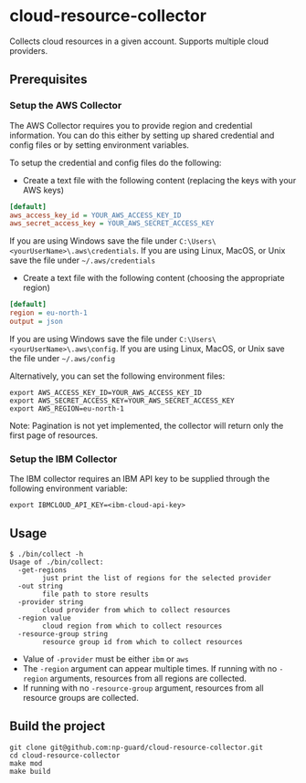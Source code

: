 # cloud-resource-collector
Collects cloud resources in a given account. Supports multiple cloud providers.

## Prerequisites

### Setup the AWS Collector

The AWS Collector requires you to provide region and credential information. You can do this either by setting up 
shared credential and config files or by setting environment variables.

To setup the credential and config files do the following:

- Create a text file with the following content (replacing the keys with your AWS keys)
```ini
[default]
aws_access_key_id = YOUR_AWS_ACCESS_KEY_ID
aws_secret_access_key = YOUR_AWS_SECRET_ACCESS_KEY
```
If you are using Windows save the file under `C:\Users\<yourUserName>\.aws\credentials`.
If you are using Linux, MacOS, or Unix save the file under `~/.aws/credentials`

- Create a text file with the following content (choosing the appropriate region)
```ini
[default]
region = eu-north-1
output = json
```
If you are using Windows save the file under `C:\Users\<yourUserName>\.aws\config`.
If you are using Linux, MacOS, or Unix save the file under `~/.aws/config`

Alternatively, you can set the following environment files:
```shell
export AWS_ACCESS_KEY_ID=YOUR_AWS_ACCESS_KEY_ID
export AWS_SECRET_ACCESS_KEY=YOUR_AWS_SECRET_ACCESS_KEY
export AWS_REGION=eu-north-1
```

Note: Pagination is not yet implemented, the collector will return only the first page of resources.

### Setup the IBM Collector

The IBM collector requires an IBM API key to be supplied through the following environment variable:
```shell
export IBMCLOUD_API_KEY=<ibm-cloud-api-key>
```

## Usage

```
$ ./bin/collect -h
Usage of ./bin/collect:
  -get-regions
        just print the list of regions for the selected provider
  -out string
        file path to store results
  -provider string
        cloud provider from which to collect resources
  -region value
        cloud region from which to collect resources
  -resource-group string
        resource group id from which to collect resources

```
* Value of `-provider` must be either `ibm` or `aws`
* The `-region` argument can appear multiple times. If running with no `-region` arguments, resources from all regions are collected.
* If running with no `-resource-group` argument, resources from all resource groups are collected.

## Build the project

```shell
git clone git@github.com:np-guard/cloud-resource-collector.git
cd cloud-resource-collector
make mod
make build
```

